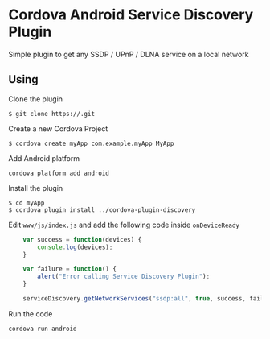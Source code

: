 # Cordova Android Service Discovery Plugin

Simple plugin to get any SSDP / UPnP / DLNA service on a local network

## Using
Clone the plugin

    $ git clone https://.git

Create a new Cordova Project

    $ cordova create myApp com.example.myApp MyApp

Add Android platform

    cordova platform add android
    
Install the plugin

    $ cd myApp
    $ cordova plugin install ../cordova-plugin-discovery
    

Edit `www/js/index.js` and add the following code inside `onDeviceReady`

```js
    var success = function(devices) {
        console.log(devices);
    }

    var failure = function() {
        alert("Error calling Service Discovery Plugin");
    }

    serviceDiscovery.getNetworkServices("ssdp:all", true, success, failure);
```


Run the code

    cordova run android

